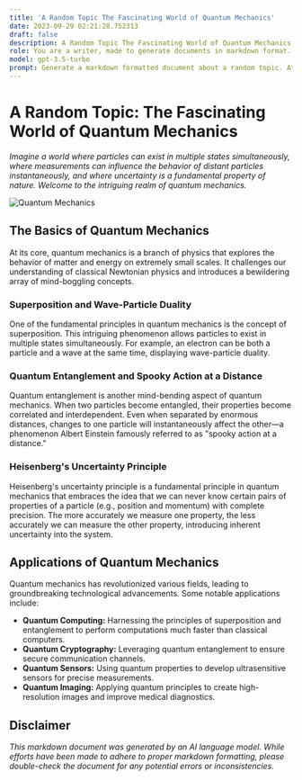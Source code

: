 ```yaml
---
title: 'A Random Topic The Fascinating World of Quantum Mechanics'
date: 2023-09-29 02:21:28.752313
draft: false
description: A Random Topic The Fascinating World of Quantum Mechanics
role: You are a writer, made to generate documents in markdown format. It is very important that all of the documents you generate are in valid markdown format.
model: gpt-3.5-turbo
prompt: Generate a markdown formatted document about a random topic. At the bottom, include a disclaimer explaining that the document was generated by you. The first line of the document should be the title. Make sure that the entire document is in proper markdown format, using a mix of various tags to make the document visually appealing.
---
```


# A Random Topic: The Fascinating World of Quantum Mechanics

*Imagine a world where particles can exist in multiple states simultaneously, where measurements can influence the behavior of distant particles instantaneously, and where uncertainty is a fundamental property of nature. Welcome to the intriguing realm of quantum mechanics.*

![Quantum Mechanics](https://example.com/quantum-mechanics.jpg)

## The Basics of Quantum Mechanics

At its core, quantum mechanics is a branch of physics that explores the behavior of matter and energy on extremely small scales. It challenges our understanding of classical Newtonian physics and introduces a bewildering array of mind-boggling concepts.

### Superposition and Wave-Particle Duality

One of the fundamental principles in quantum mechanics is the concept of superposition. This intriguing phenomenon allows particles to exist in multiple states simultaneously. For example, an electron can be both a particle and a wave at the same time, displaying wave-particle duality.

### Quantum Entanglement and Spooky Action at a Distance

Quantum entanglement is another mind-bending aspect of quantum mechanics. When two particles become entangled, their properties become correlated and interdependent. Even when separated by enormous distances, changes to one particle will instantaneously affect the other—a phenomenon Albert Einstein famously referred to as "spooky action at a distance."

### Heisenberg's Uncertainty Principle

Heisenberg's uncertainty principle is a fundamental principle in quantum mechanics that embraces the idea that we can never know certain pairs of properties of a particle (e.g., position and momentum) with complete precision. The more accurately we measure one property, the less accurately we can measure the other property, introducing inherent uncertainty into the system.

## Applications of Quantum Mechanics

Quantum mechanics has revolutionized various fields, leading to groundbreaking technological advancements. Some notable applications include:

- **Quantum Computing:** Harnessing the principles of superposition and entanglement to perform computations much faster than classical computers.
- **Quantum Cryptography:** Leveraging quantum entanglement to ensure secure communication channels.
- **Quantum Sensors:** Using quantum properties to develop ultrasensitive sensors for precise measurements.
- **Quantum Imaging:** Applying quantum principles to create high-resolution images and improve medical diagnostics.

## Disclaimer

*This markdown document was generated by an AI language model. While efforts have been made to adhere to proper markdown formatting, please double-check the document for any potential errors or inconsistencies.*